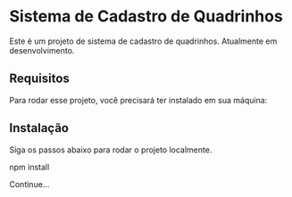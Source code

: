 # Sistema de Cadastro de Quadrinhos

Este é um projeto de sistema de cadastro de quadrinhos. Atualmente em desenvolvimento.

## Requisitos

Para rodar esse projeto, você precisará ter instalado em sua máquina:

## Instalação

Siga os passos abaixo para rodar o projeto localmente.

npm install

Continue...

